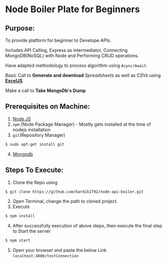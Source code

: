# Node Boiler Plate for Beginners

## Purpose:

To provide platform for beginner to Develope APIs.

Includes API Calling, Express as intermediator, Connecting MongoDB(NoSQL) with Node and Performing CRUD operations.

Have adapted methodology to process algorithm using `Async/Await`.

Basic Call to **Generate and download** *Spreadsheets* as well as *CSVs* using **[ExcelJS](https://www.npmjs.com/package/exceljs)**.

Make a call to **Take MongoDb's Dump**


## Prerequisites on Machine:

1. [Node JS](https://nodejs.org/en/download/)
2. `npm` (Node Package Manager) - Mostly gets installed at the time of nodejs installation
3. `git`(Repository Manager)
```sh
$ sudo apt-get install git
```
4. [Mongodb](https://www.digitalocean.com/community/tutorials/how-to-install-mongodb-on-ubuntu-16-04)

## Steps To Execute:

1. Clone the Repo using
```sh
$ git clone https://github.com/hardik2792/node-api-boiler.git
```
2. Open Terminal, change the path to cloned project.
3. Execute
```sh
$ npm install
```
4. After successfully execution of above steps, then execute the final step to Start the server
```sh
$ npm start
```
5. Open your browser and paste the below Link
`localhost:4000/testConnection`
